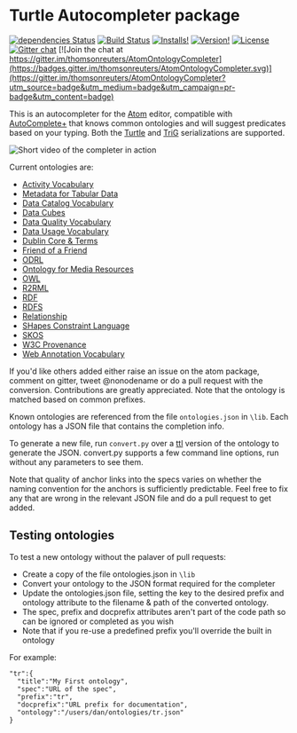# Turtle Autocompleter package
[![dependencies Status](https://david-dm.org/thomsonreuters/AtomOntologyCompleter/status.svg?style=flat-square)](https://david-dm.org/thomsonreuters/AtomOntologyCompleter)
[![Build Status](https://travis-ci.org/thomsonreuters/AtomOntologyCompleter.svg?branch=master&style=flat-square)](https://travis-ci.org/thomsonreuters/AtomOntologyCompleter)
[![Installs!](https://img.shields.io/apm/dm/atom-clock.svg?style=flat-square)](https://atom.io/packages/turtle-completer)
[![Version!](https://img.shields.io/apm/v/atom-clock.svg?style=flat-square)](https://atom.io/packages/turtle-completer)
[![License](https://img.shields.io/apm/l/atom-clock.svg?style=flat-square)](https://github.com/thomsonreuters/AtomOntologyCompleter/blob/master/LICENSE)
[![Gitter chat](https://badges.gitter.im/thomsonreuters/AtomOntologyCompleter.svg?style=flat-square)](https://gitter.im/thomsonreuters/AtomOntologyCompleter) [![Join the chat at https://gitter.im/thomsonreuters/AtomOntologyCompleter](https://badges.gitter.im/thomsonreuters/AtomOntologyCompleter.svg)](https://gitter.im/thomsonreuters/AtomOntologyCompleter?utm_source=badge&utm_medium=badge&utm_campaign=pr-badge&utm_content=badge)

This is an autocompleter for the [Atom](http://atom.io) editor, compatible with [AutoComplete+](https://atom.io/packages/autocomplete-plus) that knows common ontologies and will suggest predicates based on your typing. Both the [Turtle](https://www.w3.org/TR/turtle/) and [TriG](https://www.w3.org/TR/trig/) serializations are supported.

![Short video of the completer in action](/docs/completer-sample-video.gif?raw=true)

Current ontologies are:
* [Activity Vocabulary](http://dublincore.org/documents/dcmi-terms/)
* [Metadata for Tabular Data](https://www.w3.org/TR/tabular-metadata/)
* [Data Catalog Vocabulary](https://www.w3.org/TR/vocab-dcat/)
* [Data Cubes](https://www.w3.org/TR/vocab-data-cube/)
* [Data Quality Vocabulary](http://www.w3.org/TR/vocab-dqv)
* [Data Usage Vocabulary](https://www.w3.org/TR/vocab-duv/#)
* [Dublin Core & Terms](http://dublincore.org/documents/dcmi-terms/)
* [Friend of a Friend](http://xmlns.com/foaf/spec/)
* [ODRL](https://www.w3.org/TR/odrl-vocab/)
* [Ontology for Media Resources](https://www.w3.org/TR/2012/REC-mediaont-10-20120209/)
* [OWL](https://www.w3.org/TR/owl2-overview/)
* [R2RML](http://www.w3.org/TR/2012/REC-r2rml-20120927/)
* [RDF](https://www.w3.org/TR/2004/REC-rdf-mt-20040210/)
* [RDFS](https://www.w3.org/TR/rdf-schema/)
* [Relationship](http://www.perceive.net/schemas/20031015/relationship/)
* [SHapes Constraint Language](https://www.w3.org/TR/shacl/)
* [SKOS](https://www.w3.org/2009/08/skos-reference/skos.html)
* [W3C Provenance](https://www.w3.org/TR/2013/REC-prov-o-20130430/)
* [Web Annotation Vocabulary](http://www.w3.org/TR/annotation-vocab/)

If you'd like others added either raise an issue on the atom package, comment on gitter, tweet @nonodename or do a pull request with the conversion. Contributions are greatly appreciated.  Note that the ontology is matched based on common prefixes.

Known ontologies are referenced from the file `ontologies.json` in `\lib`. Each ontology has a JSON file that contains the completion info.

To generate a new file, run `convert.py` over a [ttl](https://en.wikipedia.org/wiki/Turtle_(syntax)) version of the ontology to generate the JSON. convert.py supports a few command line options, run without any parameters to see them.

Note that quality of anchor links into the specs varies on whether the naming convention for the anchors is sufficiently predictable. Feel free to fix any that are wrong in the relevant JSON file and do a pull request
to get added.

## Testing ontologies
To test a new ontology without the palaver of pull requests:
* Create a copy of the file ontologies.json in ``\lib``
* Convert your ontology to the JSON format required for the completer
* Update the ontologies.json file, setting the key to the desired prefix and
ontology attribute to the filename & path of the converted ontology.
* The spec, prefix and docprefix attributes aren't part of the code path so can
be ignored or completed as you wish
* Note that if you re-use a predefined prefix you'll override the built in
ontology

For example:
```
"tr":{
  "title":"My First ontology",
  "spec":"URL of the spec",
  "prefix":"tr",
  "docprefix":"URL prefix for documentation",
  "ontology":"/users/dan/ontologies/tr.json"
}
```
